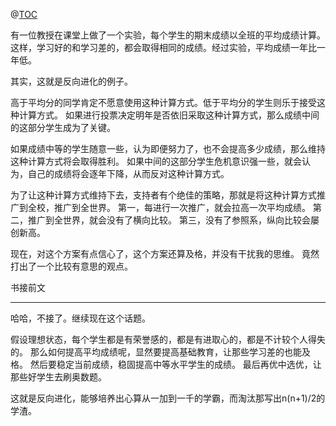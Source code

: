 @[TOC](反向进化)

有一位教授在课堂上做了一个实验，每个学生的期末成绩以全班的平均成绩计算。
这样，学习好的和学习差的，都会取得相同的成绩。经过实验，平均成绩一年比一年低。

其实，这就是反向进化的例子。

高于平均分的同学肯定不愿意使用这种计算方式。低于平均分的学生则乐于接受这种计算方式。
如果进行投票决定明年是否依旧采取这种计算方式，那么成绩中间的这部分学生成为了关键。

如果成绩中等的学生随意一些，认为即便努力了，也不会提高多少成绩，那么维持这种计算方式将会取得胜利。
如果中间的这部分学生危机意识强一些，就会认为，自己的成绩将会逐年下降，从而反对这种计算方式。

为了让这种计算方式维持下去，支持者有个绝佳的策略，那就是将这种计算方式推广到全校，推广到全世界。
第一，每进行一次推广，就会拉高一次平均成绩。
第二，推广到全世界，就会没有了横向比较。
第三，没有了参照系，纵向比较会屡创新高。

现在，对这个方案有点信心了，这个方案还算及格，并没有干扰我的思维。
竟然打出了一个比较有意思的观点。

书接前文

---

哈哈，不接了。继续现在这个话题。

假设理想状态，每个学生都是有荣誉感的，都是有进取心的，都是不计较个人得失的。
那么如何提高平均成绩呢，显然要提高基础教育，让那些学习差的也能及格。
然后要稳定当前成绩，稳固提高中等水平学生的成绩。
最后再优中选优，让那些好学生去刷奥数题。

这就是反向进化，能够培养出心算从一加到一千的学霸，而淘汰那写出n(n+1)/2的学渣。